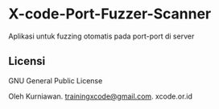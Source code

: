 # X-code-Port-Fuzzer-Scanner
Aplikasi untuk fuzzing otomatis pada port-port di server

Licensi
-------

GNU General Public License

Oleh Kurniawan. trainingxcode@gmail.com. xcode.or.id
